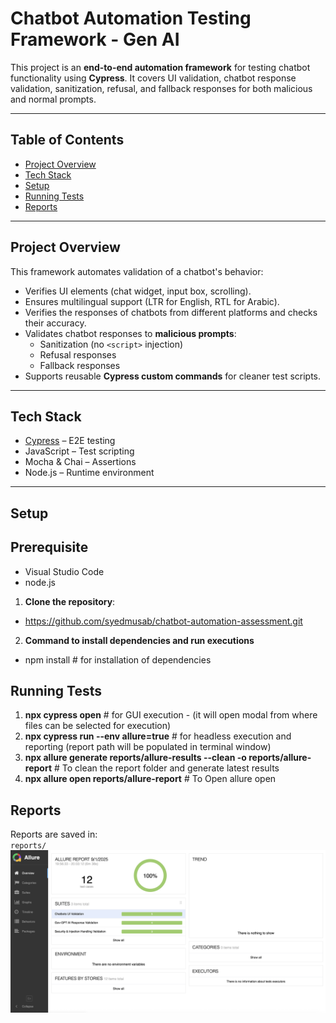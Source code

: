 # Chatbot Automation Testing Framework - Gen AI

This project is an **end-to-end automation framework** for testing chatbot functionality using **Cypress**. It covers UI validation, chatbot response validation, sanitization, refusal, and fallback responses for both malicious and normal prompts.

---

## Table of Contents

- [Project Overview](#project-overview)  
- [Tech Stack](#tech-stack)  
- [Setup](#setup)   
- [Running Tests](#running-tests)  
- [Reports](#reports)  

---

## Project Overview

This framework automates validation of a chatbot's behavior:

- Verifies UI elements (chat widget, input box, scrolling).  
- Ensures multilingual support (LTR for English, RTL for Arabic).
- Verifies the responses of chatbots from different platforms and checks their accuracy.
- Validates chatbot responses to **malicious prompts**:  
  - Sanitization (no `<script>` injection)  
  - Refusal responses  
  - Fallback responses  
- Supports reusable **Cypress custom commands** for cleaner test scripts.  

---

## Tech Stack

- [Cypress](https://www.cypress.io/) – E2E testing  
- JavaScript – Test scripting  
- Mocha & Chai – Assertions  
- Node.js – Runtime environment  

---

## Setup

## Prerequisite
- Visual Studio Code
- node.js

1. **Clone the repository**:  

- https://github.com/syedmusab/chatbot-automation-assessment.git 

2. **Command to install dependencies and run executions**

- npm install    # for installation of dependencies

## Running Tests
1. **npx cypress open**   # for GUI execution - (it will open modal from where files can be selected for execution)
2. **npx cypress run --env allure=true**    # for headless execution and reporting (report path will be populated in terminal window)
3. **npx allure generate reports/allure-results --clean -o reports/allure-report** # To clean the report folder and generate latest results
4. **npx allure open reports/allure-report** # To Open allure open

## Reports
Reports are saved in:  
`reports/`
![Alt text](allure-report.png)